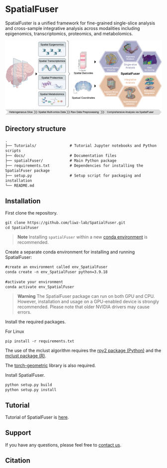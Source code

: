 # SpatialFuser
SpatialFuster is a unified framework for fine-grained single-slice analysis and cross-sample integrative analysis across modalities including epigenomics, transcriptomics, proteomics, and metabolomics.

![Overview of SpatialFuser](https://github.com/liwz-lab/SpatialFuser/blob/main/docs/_images/SpatialFuser.png)

## Directory structure
```
.
├── Tutorials/               # Tutorial Jupyter notebooks and Python scripts
├── docs/                    # Documentation files
├── spatialFuser/            # Main Python package
├── requirements.txt         # Dependencies for installing the SpatialFuser package
├── setup.py                 # Setup script for packaging and installation
└── README.md
```


## Installation

First clone the repository. 

```
git clone https://github.com/liwz-lab/SpatialFuser.git
cd SpatialFuser
```

> **Note**
> Installing `spatialFuser` within a new [conda environment](https://conda.io/projects/conda/en/latest/user-guide/tasks/manage-environments.html) is recommended.

Create a separate conda environment for installing and running SpatialFuser:

```
#create an environment called env_SpatialFuser
conda create -n env_SpatialFuser python=3.9.18

#activate your environment
conda activate env_SpatialFuser
```

> **Warning**
> The SpatialFuser package can run on both GPU and CPU. However, installation and usage on a GPU-enabled device is strongly recommended. Please note that older NVIDIA drivers may cause errors.

Install the required packages. 

For Linux

```
pip install -r requirements.txt
```

The use of the mclust algorithm requires the [rpy2 package (Python)](https://pypi.org/project/rpy2/) and the [mclust package (R)](https://cran.r-project.org/web/packages/mclust/index.html).

The [torch-geometric](https://github.com/pyg-team/pytorch_geometric#installation) library is also required.

Install SpatialFuser.

```
python setup.py build
python setup.py install
```

## Tutorial

Tutorial of SpatialFuser is [here](https://liwz-lab.github.io/SpatialFuser/).

## Support

If you have any questions, please feel free to [contact us](mailto:liweizhong@mail.sysu.edu.cn). 

## Citation

